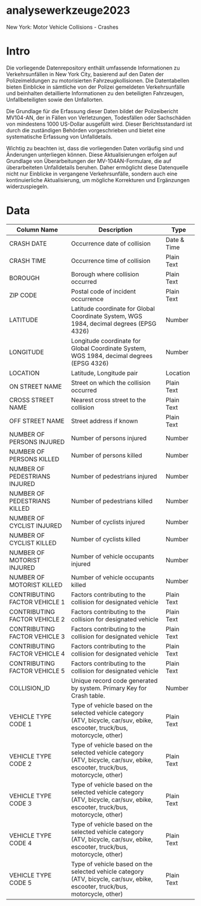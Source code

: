 # analysewerkzeuge2023
New York: Motor Vehicle Collisions - Crashes



# Intro
Die vorliegende Datenrepository enthält umfassende Informationen zu Verkehrsunfällen in New York City, basierend auf den Daten der Polizeimeldungen zu motorisierten Fahrzeugkollisionen. Die Datentabellen bieten Einblicke in sämtliche von der Polizei gemeldeten Verkehrsunfälle und beinhalten detaillierte Informationen zu den beteiligten Fahrzeugen, Unfallbeteiligten sowie den Unfallorten.

Die Grundlage für die Erfassung dieser Daten bildet der Polizeibericht MV104-AN, der in Fällen von Verletzungen, Todesfällen oder Sachschäden von mindestens 1000 US-Dollar ausgefüllt wird. Dieser Berichtsstandard ist durch die zuständigen Behörden vorgeschrieben und bietet eine systematische Erfassung von Unfalldetails.

Wichtig zu beachten ist, dass die vorliegenden Daten vorläufig sind und Änderungen unterliegen können. Diese Aktualisierungen erfolgen auf Grundlage von Überarbeitungen der MV-104AN-Formulare, die auf überarbeiteten Unfalldetails beruhen. Daher ermöglicht diese Datenquelle nicht nur Einblicke in vergangene Verkehrsunfälle, sondern auch eine kontinuierliche Aktualisierung, um mögliche Korrekturen und Ergänzungen widerzuspiegeln.

# Data 
| Column Name                    | Description                                                      | Type           |
|---------------------------------|------------------------------------------------------------------|----------------|
| CRASH DATE                      | Occurrence date of collision                                     | Date & Time    |
| CRASH TIME                      | Occurrence time of collision                                     | Plain Text     |
| BOROUGH                         | Borough where collision occurred                                 | Plain Text     |
| ZIP CODE                        | Postal code of incident occurrence                               | Plain Text     |
| LATITUDE                        | Latitude coordinate for Global Coordinate System, WGS 1984, decimal degrees (EPSG 4326) | Number         |
| LONGITUDE                       | Longitude coordinate for Global Coordinate System, WGS 1984, decimal degrees (EPSG 4326) | Number         |
| LOCATION                        | Latitude, Longitude pair                                          | Location       |
| ON STREET NAME                  | Street on which the collision occurred                           | Plain Text     |
| CROSS STREET NAME               | Nearest cross street to the collision                             | Plain Text     |
| OFF STREET NAME                 | Street address if known                                           | Plain Text     |
| NUMBER OF PERSONS INJURED       | Number of persons injured                                         | Number         |
| NUMBER OF PERSONS KILLED        | Number of persons killed                                          | Number         |
| NUMBER OF PEDESTRIANS INJURED   | Number of pedestrians injured                                     | Number         |
| NUMBER OF PEDESTRIANS KILLED    | Number of pedestrians killed                                      | Number         |
| NUMBER OF CYCLIST INJURED       | Number of cyclists injured                                        | Number         |
| NUMBER OF CYCLIST KILLED        | Number of cyclists killed                                         | Number         |
| NUMBER OF MOTORIST INJURED      | Number of vehicle occupants injured                               | Number         |
| NUMBER OF MOTORIST KILLED       | Number of vehicle occupants killed                                | Number         |
| CONTRIBUTING FACTOR VEHICLE 1   | Factors contributing to the collision for designated vehicle      | Plain Text     |
| CONTRIBUTING FACTOR VEHICLE 2   | Factors contributing to the collision for designated vehicle      | Plain Text     |
| CONTRIBUTING FACTOR VEHICLE 3   | Factors contributing to the collision for designated vehicle      | Plain Text     |
| CONTRIBUTING FACTOR VEHICLE 4   | Factors contributing to the collision for designated vehicle      | Plain Text     |
| CONTRIBUTING FACTOR VEHICLE 5   | Factors contributing to the collision for designated vehicle      | Plain Text     |
| COLLISION_ID                    | Unique record code generated by system. Primary Key for Crash table. | Number         |
| VEHICLE TYPE CODE 1             | Type of vehicle based on the selected vehicle category (ATV, bicycle, car/suv, ebike, escooter, truck/bus, motorcycle, other) | Plain Text     |
| VEHICLE TYPE CODE 2             | Type of vehicle based on the selected vehicle category (ATV, bicycle, car/suv, ebike, escooter, truck/bus, motorcycle, other) | Plain Text     |
| VEHICLE TYPE CODE 3             | Type of vehicle based on the selected vehicle category (ATV, bicycle, car/suv, ebike, escooter, truck/bus, motorcycle, other) | Plain Text     |
| VEHICLE TYPE CODE 4             | Type of vehicle based on the selected vehicle category (ATV, bicycle, car/suv, ebike, escooter, truck/bus, motorcycle, other) | Plain Text     |
| VEHICLE TYPE CODE 5             | Type of vehicle based on the selected vehicle category (ATV, bicycle, car/suv, ebike, escooter, truck/bus, motorcycle, other) | Plain Text     |




